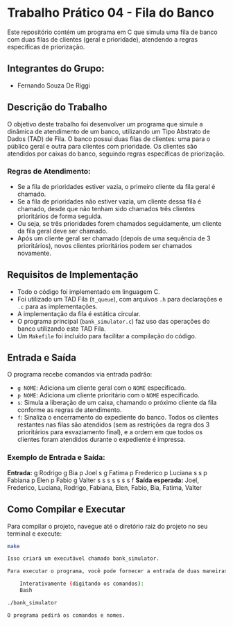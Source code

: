 # Trabalho Prático 04 - Fila do Banco

Este repositório contém um programa em C que simula uma fila de banco com duas filas de clientes (geral e prioridade), atendendo a regras específicas de priorização.

## Integrantes do Grupo:
* Fernando Souza De Riggi

## Descrição do Trabalho

O objetivo deste trabalho foi desenvolver um programa que simule a dinâmica de atendimento de um banco, utilizando um Tipo Abstrato de Dados (TAD) de Fila. O banco possui duas filas de clientes: uma para o público geral e outra para clientes com prioridade. Os clientes são atendidos por caixas do banco, seguindo regras específicas de priorização.

### Regras de Atendimento:
* Se a fila de prioridades estiver vazia, o primeiro cliente da fila geral é chamado.
* Se a fila de prioridades não estiver vazia, um cliente dessa fila é chamado, desde que não tenham sido chamados três clientes prioritários de forma seguida.
* Ou seja, se três prioridades forem chamados seguidamente, um cliente da fila geral deve ser chamado.
* Após um cliente geral ser chamado (depois de uma sequência de 3 prioritários), novos clientes prioritários podem ser chamados novamente.

## Requisitos de Implementação

* Todo o código foi implementado em linguagem C.
* Foi utilizado um TAD Fila (`t_queue`), com arquivos `.h` para declarações e `.c` para as implementações.
* A implementação da fila é estática circular.
* O programa principal (`bank_simulator.c`) faz uso das operações do banco utilizando este TAD Fila.
* Um `Makefile` foi incluído para facilitar a compilação do código.

## Entrada e Saída

O programa recebe comandos via entrada padrão:
* `g NOME`: Adiciona um cliente geral com o `NOME` especificado.
* `p NOME`: Adiciona um cliente prioritário com o `NOME` especificado.
* `s`: Simula a liberação de um caixa, chamando o próximo cliente da fila conforme as regras de atendimento.
* `f`: Sinaliza o encerramento do expediente do banco. Todos os clientes restantes nas filas são atendidos (sem as restrições da regra dos 3 prioritários para esvaziamento final), e a ordem em que todos os clientes foram atendidos durante o expediente é impressa.

### Exemplo de Entrada e Saída:

**Entrada:**
g Rodrigo
g Bia
p Joel
s
g Fatima
p Frederico
p Luciana
s
s
p Fabiana
p Elen
p Fabio
g Valter
s
s
s
s
s
s
s
f
**Saída esperada:**
Joel, Frederico, Luciana, Rodrigo, Fabiana, Elen, Fabio, Bia, Fatima, Valter
## Como Compilar e Executar

Para compilar o projeto, navegue até o diretório raiz do projeto no seu terminal e execute:

```bash
make

Isso criará um executável chamado bank_simulator.

Para executar o programa, você pode fornecer a entrada de duas maneiras:

    Interativamente (digitando os comandos):
    Bash

./bank_simulator

O programa pedirá os comandos e nomes.